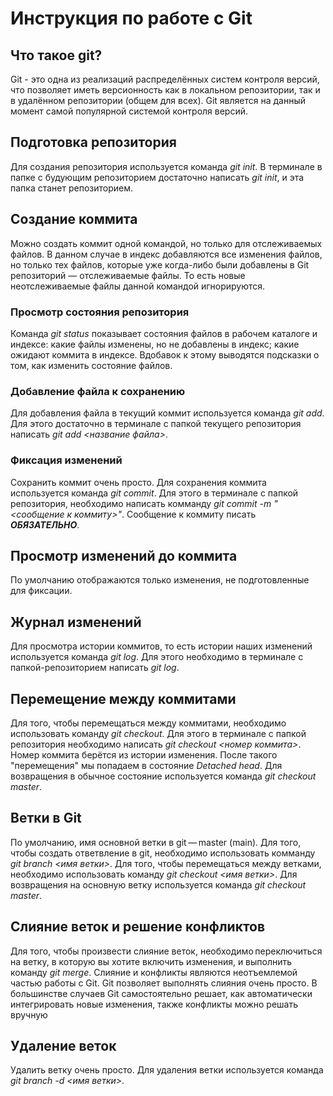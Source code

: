 # Инструкция по работе с Git

## Что такое git?
Git - это одна из реализаций распределённых систем контроля версий, что позволяет иметь версионность как в локальном репозитории, так и в удалённом репозитории (общем для всех). Git является на данный момент самой популярной системой контроля версий.

## Подготовка репозитория
Для создания репозитория используется команда *git init*. В терминале в папке с будующим репозиторием достаточно написать *git init*, и эта папка станет репозиторием.

## Создание коммита
Можно создать коммит одной командой, но только для отслеживаемых файлов. В данном случае в индекс добавляются все изменения файлов, но только тех файлов, которые уже когда-либо были добавлены в Git репозиторий — отслеживаемые файлы. То есть новые неотслеживаемые файлы данной командой игнорируются.

### Просмотр состояния репозитория
Команда *git status* показывает состояния файлов в рабочем каталоге и индексе: какие файлы изменены, но не добавлены в индекс; какие ожидают коммита в индексе. Вдобавок к этому выводятся подсказки о том, как изменить состояние файлов. 

### Добавление файла к сохранению
Для добавления файла в текущий коммит используется команда *git add*. Для этого достаточно в терминале с папкой текущего репозитория написать *git add <название файла>*.

### Фиксация изменений
Сохранить коммит очень просто. Для сохранения коммита используется команда *git commit*. Для этого в терминале с папкой репозитория, необходимо написать комманду *git commit -m "<сообщение к коммиту>"*. Сообщение к коммиту писать ***ОБЯЗАТЕЛЬНО***.

## Просмотр изменений до коммита
По умолчанию отображаются только изменения, не подготовленные для фиксации.

## Журнал изменений
Для просмотра истории коммитов, то есть истории наших изменений используется команда *git log*. Для этого необходимо в терминале с папкой-репозиторием написать *git log*.

## Перемещение между коммитами
Для того, чтобы перемещаться между коммитами, необходимо использовать команду *git checkout*. Для этого в терминале с папкой репозитория необходимо написать *git checkout <номер коммита>*. Номер коммита берётся из истории изменения. После такого "перемещения" мы попадаем в состояние *Detached head*. Для возвращения в обычное состояние используется команда *git checkout master*.

## Ветки в Git
По умолчанию, имя основной ветки в git — master (main). Для того, чтобы создать ответвление в git, необходимо использовать комманду *git branch <имя ветки>*. Для того, чтобы перемещаться между ветками, необходимо использовать команду *git checkout <имя ветки>*. Для возвращения на основную ветку используется команда *git checkout master*.

## Слияние веток и решение конфликтов 
Для того, чтобы произвести слияние веток, необходимо переключиться на ветку, в которую вы хотите включить изменения, и выполнить команду *git merge*. Слияние и конфликты являются неотъемлемой частью работы с Git. Git позволяет выполнять слияния очень просто. В большинстве случаев Git самостоятельно решает, как автоматически интегрировать новые изменения, также конфликты можно решать вручную

## Удаление веток
Удалить ветку очень просто. Для удаления ветки используется команда *git branch -d <имя ветки>*. 